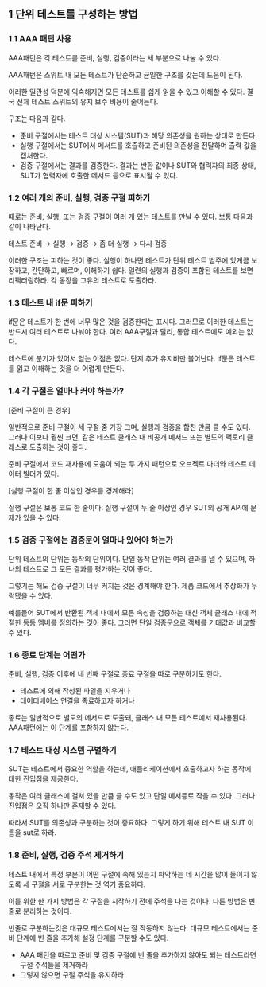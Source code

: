 ## 1 단위 테스트를 구성하는 방법


### 1.1 AAA 패턴 사용


AAA패턴은 각 테스트를 준비, 실행, 검증이라는 세 부분으로 나눌 수 있다.

AAA패턴은 스위트 내 모든 테스트가 단순하고 균일한 구조를 갖는데 도움이 된다.

이러한 일관성 덕분에 익숙해지면 모든 테스트를 쉽게 읽을 수 있고 이해할 수 있다. 결국 전체 테스트 스위트의 유지 보수 비용이 줄어든다.

구조는 다음과 같다.


- 준비 구절에서는 테스트 대상 시스템(SUT)과 해당 의존성을 원하는 상태로 만든다.
- 실행 구절에서는 SUT에서 메서드를 호출하고 준비된 의존성을 전달하며 출력 값을 캡처한다.
- 검증 구절에서는 결과를 검증한다. 결과는 반환 값이나 SUT와 협력자의 최종 상태, SUT가 협력자에 호출한 메서드 등으로 표시될 수 있다.

### 1.2 여러 개의 준비, 실행, 검증 구절 피하기


때로는 준비, 실행, 또는 검증 구절이 여러 개 있는 테스트를 만날 수 있다. 보통 다음과 같이 나타난다.

테스트 준비 → 실행 → 검증 → 좀 더 실행 → 다시 검증

이러한 구조는 피하는 것이 좋다. 실행이 하나면 테스트가 단위 테스트 범주에 있게끔 보장하고, 간단하고, 빠르며, 이해하기 쉽다. 일련의 실행과 검증이 포함된 테스트를 보면 리팩터링하라. 각 동장을 고유의 테스트로 도출하라.

### 1.3 테스트 내 if문 피하기


if문은 테스트가 한 번에 너무 많은 것을 검증한다는 표시다. 그러므로 이러한 테스트는 반드시 여러 테스트로 나눠야 한다. 여러 AAA구절과 달리, 통합 테스트에도 예외는 없다.

테스트에 분기가 있어서 얻는 이점은 없다. 단지 추가 유지비만 불어난다. if문은 테스트를 읽고 이해하는 것을 더 어렵게 만든다.

### 1.4 각 구절은 얼마나 커야 하는가?


[준비 구절이 큰 경우]

일반적으로 준비 구절이 세 구절 중 가장 크며, 실행과 검증을 합친 만큼 클 수도 있다. 그러나 이보다 훨씬 크면, 같은 테스트 클래스 내 비공개 메서드 또는 별도의 팩토리 클래스로 도출하는 것이 좋다.

준비 구절에서 코드 재사용에 도움이 되는 두 가지 패턴으로 오브젝트 마더와 테스트 데이터 빌더가 있다.

[실행 구절이 한 줄 이상인 경우를 경계해라]

실행 구절은 보통 코드 한 줄이다. 실행 구절이 두 줄 이상인 경우 SUT의 공개 API에 문제가 있을 수 있다.

### 1.5 검증 구절에는 검증문이 얼마나 있어야 하는가


단위 테스트의 단위는 동작의 단위이다. 단일 동작 단위는 여러 결과를 낼 수 있으며, 하나의 테스트로 그 모든 결과를 평가하는 것이 좋다.

그렇기는 해도 검증 구절이 너무 커지는 것은 경계해야 한다. 제품 코드에서 추상화가 누락됐을 수 있다.

예를들어 SUT에서 반환된 객체 내에서 모든 속성을 검증하는 대신 객체 클래스 내에 적절한 동등 멤버를 정의하는 것이 좋다. 그러면 단일 검증문으로 객체를 기대값과 비교할 수 있다.

### 1.6 종료 단계는 어떤가


준비, 실행, 검증 이후에 네 번째 구절로 종료 구절을 따로 구분하기도 한다.


- 테스트에 의해 작성된 파일을 지우거나
- 데이터베이스 연결을 종료하고자 하거나

종료는 일반적으로 별도의 메서드로 도출돼, 클래스 내 모든 테스트에서 재사용된다. AAA패턴에는 이 단계를 포함하지 않는다.

### 1.7 테스트 대상 시스템 구별하기


SUT는 테스트에서 중요한 역할을 하는데, 애플리케이션에서 호출하고자 하는 동작에 대한 진입점을 제공한다.

동작은 여러 클래스에 걸쳐 있을 만큼 클 수도 있고 단일 메서등로 작을 수 있다. 그러나 진입점은 오직 하나만 존재할 수 있다.

따라서 SUT를 의존성과 구분하는 것이 중요하다. 그렇게 하기 위해 테스트 내 SUT 이름을 sut로 하라.

### 1.8 준비, 실행, 검증 주석 제거하기


테스트 내에서 특정 부분이 어떤 구절에 속해 있는지 파악하는 데 시간을 많이 들이지 않도록 세 구절을 서로 구분한는 것 역기 중요하다.

이를 위한 한 가지 방법은 각 구절을 시작하기 전에 주석을 다는 것이다. 다른 방법은 빈 줄로 분리하는 것이다.

빈줄로 구분하는것은 대규모 테스트에서는 잘 작동하지 않는다. 대규모 테스트에서는 준비 단계에 빈 줄을 추가해 설정 단계를 구분할 수도 있다.


- AAA 패턴을 따르고 준비 및 검증 구절에 빈 줄을 추가하지 않아도 되는 테스트라면 구절 주석들을 제거하라
- 그렇지 않으면 구절 주석을 유지하라
